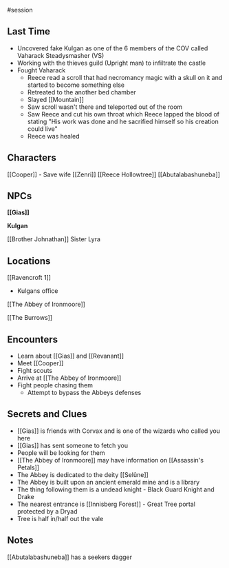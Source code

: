 #session

## Last Time
- Uncovered fake Kulgan as one of the 6 members of the COV called Vaharack Steadysmasher (VS)
- Working with the thieves guild (Upright man) to infiltrate the castle
- Fought Vaharack
	- Reece read a scroll that had necromancy magic with a skull on it and started to become something else
	- Retreated to the another bed chamber
	- Slayed [[Mountain]]
	- Saw scroll wasn't there and teleported out of the room
	- Saw Reece and cut his own throat which Reece lapped the blood of stating "His work was done and he sacrified himself so his creation could live"
	- Reece was healed


## Characters
[[Cooper]] - Save wife
[[Zenri]]
[[Reece Hollowtree]]
[[Abutalabashuneba]]

## NPCs
**[[Gias]]**

**Kulgan**

[[Brother Johnathan]]
Sister Lyra

## Locations
[[Ravencroft 1]]
- Kulgans office

[[The Abbey of Ironmoore]]

[[The Burrows]]

## Encounters
- Learn about [[Gias]] and [[Revanant]]
- Meet [[Cooper]]
- Fight scouts
- Arrive at [[The Abbey of Ironmoore]]
- Fight people chasing them
	- Attempt to bypass the Abbeys defenses

## Secrets and Clues
- [[Gias]] is friends with Corvax and is one of the wizards who called you here
- [[Gias]] has sent someone to fetch you
- People will be looking for them
- [[The Abbey of Ironmoore]] may have information on [[Assassin's Petals]]
- The Abbey is dedicated to the deity [[Selûne]]
- The Abbey is built upon an ancient emerald mine and is a library
- The thing following them is a undead knight - Black Guard Knight and Drake
- The nearest entrance is [[Innisberg Forest]] - Great Tree portal protected by a Dryad
- Tree is half in/half out the vale

## Notes
[[Abutalabashuneba]] has a seekers dagger

